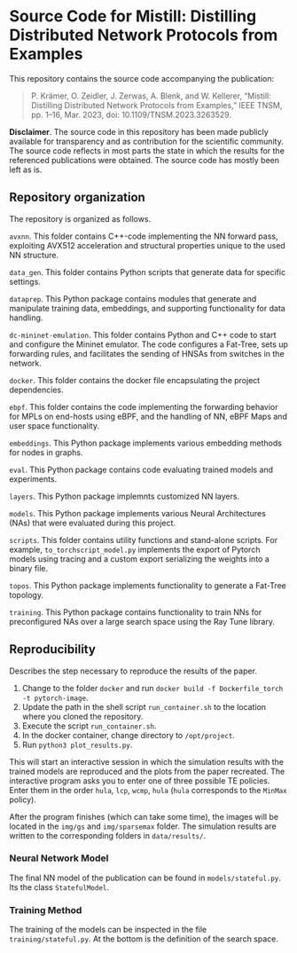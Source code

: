 # Source Code for Mistill: Distilling Distributed Network Protocols from Examples
This repository contains the source code accompanying the publication:
> P. Krämer, O. Zeidler, J. Zerwas, A. Blenk, and W. Kellerer, “Mistill: Distilling Distributed Network Protocols from Examples,” IEEE TNSM, pp. 1–16, Mar. 2023, doi: 10.1109/TNSM.2023.3263529.

**Disclaimer**. The source code in this repository has been made publicly
available for transparency and as contribution for the scientific community. The
source code reflects in most parts the state in which the results for the referenced
publications were obtained. The source code has mostly been left as is.

## Repository organization
The repository is organized as follows.

`avxnn`. This folder contains C++-code implementing the NN forward pass, exploiting
AVX512 acceleration and structural properties unique to the used NN structure.

`data_gen`. This folder contains Python scripts that generate data for specific
settings.

`dataprep`. This Python package contains modules that generate and manipulate
training data, embeddings, and supporting functionality for data handling.

`dc-mininet-emulation`. This folder contains Python and C++ code to start and
configure the Mininet emulator. The code configures a Fat-Tree, sets up forwarding
rules, and facilitates the sending of HNSAs from switches in the network.

`docker`. This folder contains the docker file encapsulating the project dependencies.

`ebpf`. This folder contains the code implementing the forwarding behavior for MPLs
on end-hosts using eBPF, and the handling of NN, eBPF Maps and user space functionality.

`embeddings`. This Python package implements various embedding methods for nodes
in graphs.

`eval`. This Python package contains code evaluating trained models and experiments.

`layers`. This Python package implemnts customized NN layers.

`models`. This Python package implements various Neural Architectures (NAs) that
were evaluated during this project.

`scripts`. This folder contains utility functions and stand-alone scripts. For example,
`to_torchscript_model.py` implements the export of Pytorch models using tracing
and a custom export serializing the weights into a binary file.

`topos`. This Python package implements functionality to generate a Fat-Tree topology.

`training`. This Python package contains functionality to train NNs for preconfigured
NAs over a large search space using the Ray Tune library.

## Reproducibility

Describes the step necessary to reproduce the results of the paper.

1) Change to the folder `docker` and run `docker build -f Dockerfile_torch -t pytorch-image`.
2) Update the path in the shell script `run_container.sh` to the location where you cloned the repository.
3) Execute the script `run_container.sh`.
4) In the docker container, change directory to `/opt/project`.
5) Run `python3 plot_results.py`.

This will start an interactive session in which the simulation results with the
trained models are reproduced and the plots from the paper recreated. The interactive
program asks you to enter one of three possible TE policies. Enter them in the order
`hula`, `lcp`, `wcmp`, `hula` (`hula` corresponds to the `MinMax` policy).

After the program finishes (which can take some time), the images will be located
in the `img/gs` and `img/sparsemax` folder. The simulation results are written to
the corresponding folders in `data/results/`.


### Neural Network Model
The final NN model of the publication can be found in `models/stateful.py`. Its the
class `StatefulModel`.


### Training Method
The training of the models can be inspected in the file `training/stateful.py`. At
the bottom is the definition of the search space.

